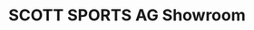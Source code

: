 ---
title: "SCOTT SPORTS AG Showroom"
url: /garching-bei-muenchen/scott-sports-ag-showroom/
shop: Fahrrad
---